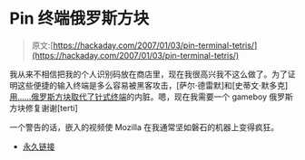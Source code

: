 # Pin 终端俄罗斯方块

> 原文:[https://hackaday.com/2007/01/03/pin-terminal-tetris/](https://hackaday.com/2007/01/03/pin-terminal-tetris/)

我从来不相信把我的个人识别码放在商店里，现在我很高兴我不这么做了。为了证明这些便捷的输入终端是多么容易被黑客攻击，[萨尔·德雷默]和[史蒂文·默多克] [用……俄罗斯方块取代了针式终端](http://www.lightbluetouchpaper.org/2006/12/24/chip-pin-terminal-playing-tetris/)的内脏。嗯，现在我需要一个 gameboy 俄罗斯方块修复谢谢[terti]

一个警告的话，嵌入的视频使 Mozilla 在我通常坚如磐石的机器上变得疯狂。

*   [永久链接](http://www.lightbluetouchpaper.org/2006/12/24/chip-pin-terminal-playing-tetris/)